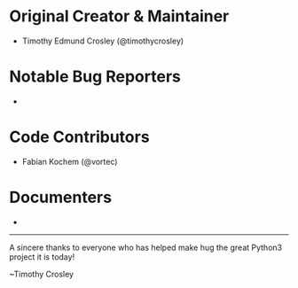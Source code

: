Original Creator & Maintainer
===================
- Timothy Edmund Crosley (@timothycrosley)

Notable Bug Reporters
===================
-

Code Contributors
===================
- Fabian Kochem (@vortec)

Documenters
===================
-

--------------------------------------------

A sincere thanks to everyone who has helped make hug the great Python3 project it is today!

~Timothy Crosley
